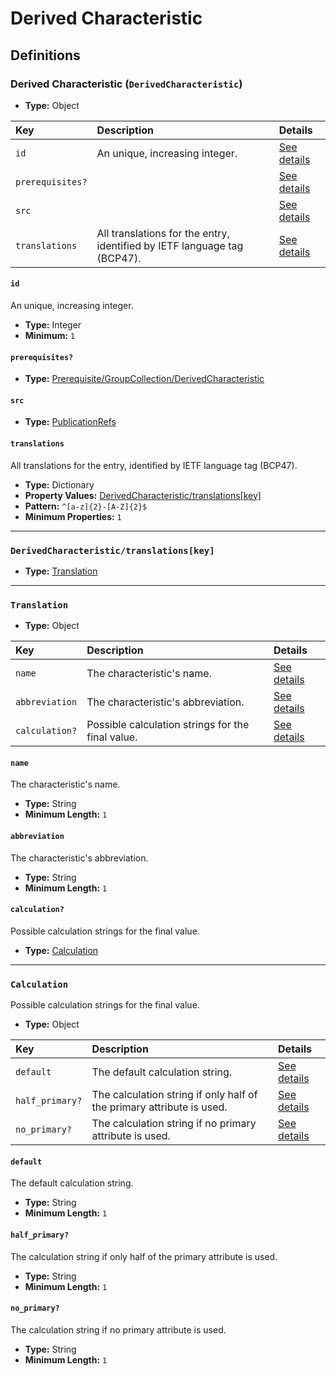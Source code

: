 # Derived Characteristic

## Definitions

### <a name="DerivedCharacteristic"></a> Derived Characteristic (`DerivedCharacteristic`)

- **Type:** Object

Key | Description | Details
:-- | :-- | :--
`id` | An unique, increasing integer. | <a href="#DerivedCharacteristic/id">See details</a>
`prerequisites?` |  | <a href="#DerivedCharacteristic/prerequisites">See details</a>
`src` |  | <a href="#DerivedCharacteristic/src">See details</a>
`translations` | All translations for the entry, identified by IETF language tag (BCP47). | <a href="#DerivedCharacteristic/translations">See details</a>

#### <a name="DerivedCharacteristic/id"></a> `id`

An unique, increasing integer.

- **Type:** Integer
- **Minimum:** `1`

#### <a name="DerivedCharacteristic/prerequisites"></a> `prerequisites?`

- **Type:** <a href="./_Prerequisite.md#Prerequisite/GroupCollection/DerivedCharacteristic">Prerequisite/GroupCollection/DerivedCharacteristic</a>

#### <a name="DerivedCharacteristic/src"></a> `src`

- **Type:** <a href="./source/_PublicationRef.md#PublicationRefs">PublicationRefs</a>

#### <a name="DerivedCharacteristic/translations"></a> `translations`

All translations for the entry, identified by IETF language tag (BCP47).

- **Type:** Dictionary
- **Property Values:** <a href="#DerivedCharacteristic/translations[key]">DerivedCharacteristic/translations[key]</a>
- **Pattern:** `^[a-z]{2}-[A-Z]{2}$`
- **Minimum Properties:** `1`

---

### <a name="DerivedCharacteristic/translations[key]"></a> `DerivedCharacteristic/translations[key]`

- **Type:** <a href="#Translation">Translation</a>

---

### <a name="Translation"></a> `Translation`

- **Type:** Object

Key | Description | Details
:-- | :-- | :--
`name` | The characteristic's name. | <a href="#Translation/name">See details</a>
`abbreviation` | The characteristic's abbreviation. | <a href="#Translation/abbreviation">See details</a>
`calculation?` | Possible calculation strings for the final value. | <a href="#Translation/calculation">See details</a>

#### <a name="Translation/name"></a> `name`

The characteristic's name.

- **Type:** String
- **Minimum Length:** `1`

#### <a name="Translation/abbreviation"></a> `abbreviation`

The characteristic's abbreviation.

- **Type:** String
- **Minimum Length:** `1`

#### <a name="Translation/calculation"></a> `calculation?`

Possible calculation strings for the final value.

- **Type:** <a href="#Calculation">Calculation</a>

---

### <a name="Calculation"></a> `Calculation`

Possible calculation strings for the final value.

- **Type:** Object

Key | Description | Details
:-- | :-- | :--
`default` | The default calculation string. | <a href="#Calculation/default">See details</a>
`half_primary?` | The calculation string if only half of the primary attribute is used. | <a href="#Calculation/half_primary">See details</a>
`no_primary?` | The calculation string if no primary attribute is used. | <a href="#Calculation/no_primary">See details</a>

#### <a name="Calculation/default"></a> `default`

The default calculation string.

- **Type:** String
- **Minimum Length:** `1`

#### <a name="Calculation/half_primary"></a> `half_primary?`

The calculation string if only half of the primary attribute is used.

- **Type:** String
- **Minimum Length:** `1`

#### <a name="Calculation/no_primary"></a> `no_primary?`

The calculation string if no primary attribute is used.

- **Type:** String
- **Minimum Length:** `1`
